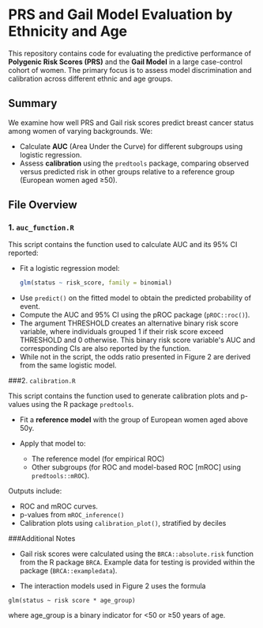 # PRS and Gail Model Evaluation by Ethnicity and Age

This repository contains code for evaluating the predictive performance of **Polygenic Risk Scores (PRS)** and the **Gail Model** in a large case-control cohort of women. The primary focus is to assess model discrimination and calibration across different ethnic and age groups.

## Summary

We examine how well PRS and Gail risk scores predict breast cancer status among women of varying backgrounds. We:

- Calculate **AUC** (Area Under the Curve) for different subgroups using logistic regression.
- Assess **calibration** using the `predtools` package, comparing observed versus predicted risk in other groups relative to a reference group (European women aged ≥50).


## File Overview

### 1. `auc_function.R`

This script contains the function used to calculate AUC and its 95% CI reported:

- Fit a logistic regression model:
  ```r
  glm(status ~ risk_score, family = binomial)
  ```
- Use `predict()` on the fitted model to obtain the predicted probability of event.
- Compute the AUC and 95% CI using the pROC package (`pROC::roc()`).
- The argument THRESHOLD creates an alternative binary risk score variable, where individuals grouped 1 if their risk score exceed THRESHOLD and 0 otherwise. This binary risk score variable's AUC and corresponding CIs are also reported by the function.
- While not in the script, the odds ratio presented in Figure 2 are derived from the same logistic model.



###2. `calibration.R`

This script contains the function used to generate calibration plots and p-values using the R package `predtools`.

- Fit a **reference model** with the group of European women aged above 50y.

- Apply that model to:
  - The reference model (for empirical ROC)
  - Other subgroups (for ROC and model-based ROC [mROC] using `predtools::mROC`).

Outputs include: 
- ROC and mROC curves.
- p-values from `mROC_inference()`
- Calibration plots using `calibration_plot()`, stratified by deciles


###Additional Notes
- Gail risk scores were calculated using the `BRCA::absolute.risk` function from the R package `BRCA`. Example data for testing is provided within the package (`BRCA::exampledata`).

- The interaction models used in Figure 2 uses the formula
```{r}
glm(status ~ risk score * age_group)
```
where age_group is a binary indicator for <50 or ≥50 years of age.



